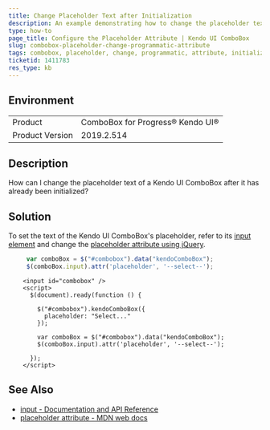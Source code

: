```yaml
---
title: Change Placeholder Text after Initialization
description: An example demonstrating how to change the placeholder text of a Kendo UI ComboBox
type: how-to
page_title: Configure the Placeholder Attribute | Kendo UI ComboBox
slug: combobox-placeholder-change-programmatic-attribute
tags: combobox, placeholder, change, programmatic, attribute, initialization
ticketid: 1411783
res_type: kb
---
```


## Environment
<table>
 <tr>
  <td>Product</td>
  <td>ComboBox for Progress® Kendo UI®</td>
 </tr>

  <td>Product Version</td>
  <td>2019.2.514</td>
 </tr>
</table>

## Description

How can I change the placeholder text of a Kendo UI ComboBox after it has already been initialized?

## Solution

To set the text of the Kendo UI ComboBox's placeholder, refer to its [input element](https://docs.telerik.com/kendo-ui/api/javascript/ui/combobox/fields/input) and change the [placeholder attribute using jQuery](https://developer.mozilla.org/en-US/docs/Web/HTML/Element/input#The_placeholder_attribute).

```javascript
     var comboBox = $("#combobox").data("kendoComboBox");
     $(comboBox.input).attr('placeholder', '--select--');
```

```dojo
    <input id="combobox" />
    <script>
      $(document).ready(function () {
        
        $("#combobox").kendoComboBox({
          placeholder: "Select..."
        });

        var comboBox = $("#combobox").data("kendoComboBox");
        $(comboBox.input).attr('placeholder', '--select--');
        
      });
    </script>
```

## See Also

* [input - Documentation and API Reference](https://docs.telerik.com/kendo-ui/api/javascript/ui/combobox/fields/input)
* [placeholder attribute - MDN web docs](https://developer.mozilla.org/en-US/docs/Web/HTML/Element/input#The_placeholder_attribute)
